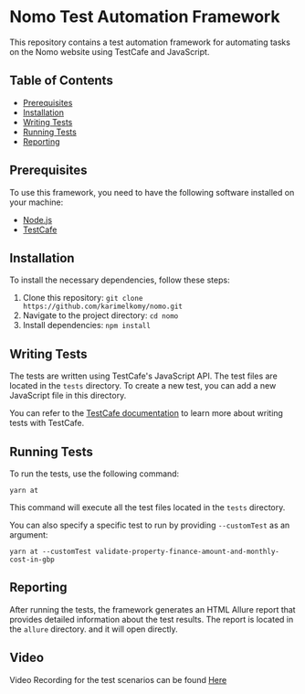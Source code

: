 # Nomo Test Automation Framework

This repository contains a test automation framework for automating tasks on the Nomo website using TestCafe and JavaScript.

## Table of Contents

- [Prerequisites](#prerequisites)
- [Installation](#installation)
- [Writing Tests](#writing-tests)
- [Running Tests](#running-tests)
- [Reporting](#reporting)

## Prerequisites

To use this framework, you need to have the following software installed on your machine:

- [Node.js](https://nodejs.org)
- [TestCafe](https://devexpress.github.io/testcafe/)

## Installation

To install the necessary dependencies, follow these steps:

1. Clone this repository: `git clone https://github.com/karimelkomy/nomo.git`
2. Navigate to the project directory: `cd nomo`
3. Install dependencies: `npm install`

## Writing Tests

The tests are written using TestCafe's JavaScript API. The test files are located in the `tests` directory. To create a new test, you can add a new JavaScript file in this directory.

You can refer to the [TestCafe documentation](https://devexpress.github.io/testcafe/documentation/test-api/) to learn more about writing tests with TestCafe.

## Running Tests

To run the tests, use the following command:

```
yarn at
```

This command will execute all the test files located in the `tests` directory.

You can also specify a specific test to run by providing `--customTest` as an argument:

```
yarn at --customTest validate-property-finance-amount-and-monthly-cost-in-gbp
```

## Reporting

After running the tests, the framework generates an HTML Allure report that provides detailed information about the test results. The report is located in the `allure` directory. and it will open directly.

## Video

Video Recording for the test scenarios can be found [Here](https://drive.google.com/file/d/1Bwo7eV74rBzsA-uTT1j3FjZlvuz9wRSc/view?usp=sharing)
